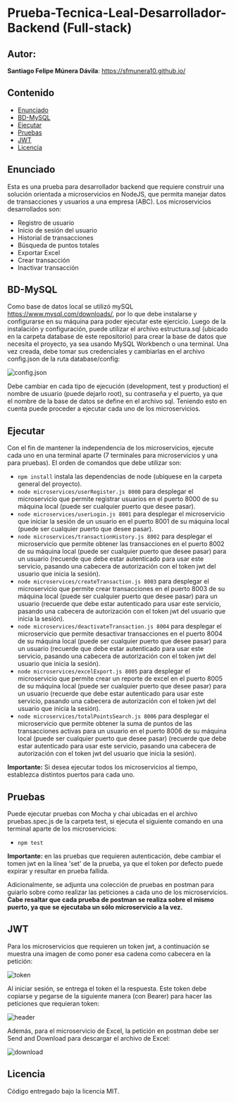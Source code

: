 # Prueba-Tecnica-Leal-Desarrollador-Backend (Full-stack)

## Autor:
**Santiago Felipe Múnera Dávila**: https://sfmunera10.github.io/

## Contenido
- [Enunciado](#enunciado)
- [BD-MySQL](#bd-mysql)
- [Ejecutar](#ejecutar)
- [Pruebas](#pruebas)
- [JWT](#jwt)
- [Licencia](#licencia)

## Enunciado
Esta es una prueba para desarrollador backend que requiere construir una solución orientada a microservicios en NodeJS, que permita manejar datos de transacciones y usuarios a una empresa (ABC). Los microservicios desarrollados son:

- Registro de usuario
- Inicio de sesión del usuario
- Historial de transacciones
- Búsqueda de puntos totales
- Exportar Excel
- Crear transacción
- Inactivar transacción

## BD-MySQL
Como base de datos local se utilizó mySQL https://www.mysql.com/downloads/, por lo que debe instalarse y configurarse en su máquina para poder ejecutar este ejercicio. Luego de la instalación y configuración, puede utilizar el archivo estructura.sql (ubicado en la carpeta database de este repositorio) para crear la base de datos que necesita el proyecto, ya sea usando MySQL Workbench o una terminal. Una vez creada, debe tomar sus credenciales y cambiarlas en el archivo config.json de la ruta database/config:

![config.json](https://user-images.githubusercontent.com/20799440/73149848-44631080-4091-11ea-90d9-8a6adb5321b3.png)

Debe cambiar en cada tipo de ejecución (development, test y production) el nombre de usuario (puede dejarlo root), su contraseña y el puerto, ya que el nombre de la base de datos se define en el archivo sql. Teniendo esto en cuenta puede proceder a ejecutar cada uno de los microservicios.

## Ejecutar

Con el fin de mantener la independencia de los microservicios, ejecute cada uno en una terminal aparte (7 terminales para microservicios y una para pruebas). El orden de comandos que debe utilizar son:
- ```npm install``` instala las dependencias de node (ubíquese en la carpeta general del proyecto).
- ```node microservices/userRegister.js 8000``` para desplegar el microservicio que permite registrar usuarios en el puerto 8000 de su máquina local (puede ser cualquier puerto que desee pasar).
- ```node microservices/userLogin.js 8001``` para desplegar el microservicio que iniciar la sesión de un usuario en el puerto 8001 de su máquina local (puede ser cualquier puerto que desee pasar).
- ```node microservices/transactionHistory.js 8002``` para desplegar el microservicio que permite obtener las transacciones en el puerto 8002 de su máquina local (puede ser cualquier puerto que desee pasar) para un usuario (recuerde que debe estar autenticado para usar este servicio, pasando una cabecera de autorización con el token jwt del usuario que inicia la sesión).
- ```node microservices/createTransaction.js 8003``` para desplegar el microservicio que permite crear transacciones en el puerto 8003 de su máquina local (puede ser cualquier puerto que desee pasar) para un usuario (recuerde que debe estar autenticado para usar este servicio, pasando una cabecera de autorización con el token jwt del usuario que inicia la sesión).
- ```node microservices/deactivateTransaction.js 8004``` para desplegar el microservicio que permite desactivar transacciones en el puerto 8004 de su máquina local (puede ser cualquier puerto que desee pasar) para un usuario (recuerde que debe estar autenticado para usar este servicio, pasando una cabecera de autorización con el token jwt del usuario que inicia la sesión).
- ```node microservices/excelExport.js 8005``` para desplegar el microservicio que permite crear un reporte de excel en el puerto 8005 de su máquina local (puede ser cualquier puerto que desee pasar) para un usuario (recuerde que debe estar autenticado para usar este servicio, pasando una cabecera de autorización con el token jwt del usuario que inicia la sesión).
- ```node microservices/totalPointsSearch.js 8006``` para desplegar el microservicio que permite obtener la suma de puntos de las transacciones activas para un usuario en el puerto 8006 de su máquina local (puede ser cualquier puerto que desee pasar) (recuerde que debe estar autenticado para usar este servicio, pasando una cabecera de autorización con el token jwt del usuario que inicia la sesión).

**Importante:** Si desea ejecutar todos los microservicios al tiempo, establezca distintos puertos para cada uno.

## Pruebas
Puede ejecutar pruebas con Mocha y chai ubicadas en el archivo pruebas.spec.js de la carpeta test, si ejecuta el siguiente comando en una terminal aparte de los microservicios:
- ```npm test```

**Importante:** en las pruebas que requieren autenticación, debe cambiar el tomen jwt en la línea 'set' de la prueba, ya que el token por defecto puede expirar y resultar en prueba fallida.

Adicionalmente, se adjunta una colección de pruebas en postman para guiarlo sobre como realizar las peticiones a cada uno de los microservicios. **Cabe resaltar que cada prueba de postman se realiza sobre el mismo puerto, ya que se ejecutaba un sólo microservicio a la vez.**

## JWT
Para los microservicios que requieren un token jwt, a continuación se muestra una imagen de como poner esa cadena como cabecera en la petición:

![token](https://user-images.githubusercontent.com/20799440/73150412-411d5400-4094-11ea-9768-26a34c355901.png)

Al iniciar sesión, se entrega el token el la respuesta. Este token debe copiarse y pegarse de la siguiente manera (con Bearer) para hacer las peticiones que requieran token:

![header](https://user-images.githubusercontent.com/20799440/73150471-7e81e180-4094-11ea-96c3-cc19472d2f5e.png)

Además, para el microservicio de Excel, la petición en postman debe ser Send and Download para descargar el archivo de Excel:

![download](https://user-images.githubusercontent.com/20799440/73150512-b1c47080-4094-11ea-90e0-4ec790cdbf83.png)

## Licencia
Código entregado bajo la licencia MIT.
